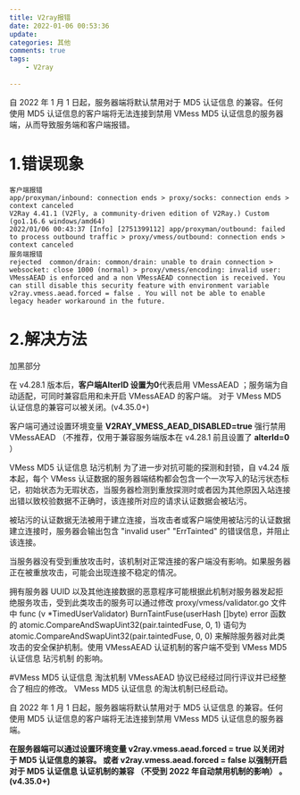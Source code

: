 ```yaml
---
title: V2ray报错
date: 2022-01-06 00:53:36
update:
categories: 其他
comments: true
tags:
    - V2ray
  
---
```

自 2022 年 1 月 1 日起，服务器端将默认禁用对于 MD5 认证信息 的兼容。任何使用 MD5 认证信息的客户端将无法连接到禁用 VMess MD5 认证信息的服务器端，从而导致服务端和客户端报错。

<!-- more -->
# 1.错误现象
```
客户端报错
app/proxyman/inbound: connection ends > proxy/socks: connection ends > context canceled
V2Ray 4.41.1 (V2Fly, a community-driven edition of V2Ray.) Custom (go1.16.6 windows/amd64)
2022/01/06 00:43:37 [Info] [2751399112] app/proxyman/outbound: failed to process outbound traffic > proxy/vmess/outbound: connection ends > context canceled
服务端报错
rejected  common/drain: common/drain: unable to drain connection > websocket: close 1000 (normal) > proxy/vmess/encoding: invalid user: VMessAEAD is enforced and a non VMessAEAD connection is received. You can still disable this security feature with environment variable v2ray.vmess.aead.forced = false . You will not be able to enable legacy header workaround in the future.
```
# 2.解决方法
加黑部分

在 v4.28.1 版本后，**客户端AlterID 设置为0**代表启用 VMessAEAD ；服务端为自动适配，可同时兼容启用和未开启 VMessAEAD 的客户端。
对于 VMess MD5 认证信息的兼容可以被关闭。(v4.35.0+)

客户端可通过设置环境变量 **V2RAY_VMESS_AEAD_DISABLED=true** 强行禁用 VMessAEAD （不推荐，仅用于兼容服务端版本在 v4.28.1 前且设置了 **alterId=0** ）

VMess MD5 认证信息 玷污机制
为了进一步对抗可能的探测和封锁，自 v4.24 版本起，每个 VMess 认证数据的服务器端结构都会包含一个一次写入的玷污状态标记，初始状态为无瑕状态，当服务器检测到重放探测时或者因为其他原因入站连接出错以致校验数据不正确时，该连接所对应的请求认证数据会被玷污。

被玷污的认证数据无法被用于建立连接，当攻击者或客户端使用被玷污的认证数据建立连接时，服务器会输出包含 "invalid user" "ErrTainted" 的错误信息，并阻止该连接。

当服务器没有受到重放攻击时，该机制对正常连接的客户端没有影响。如果服务器正在被重放攻击，可能会出现连接不稳定的情况。

拥有服务器 UUID 以及其他连接数据的恶意程序可能根据此机制对服务器发起拒绝服务攻击，受到此类攻击的服务可以通过修改 proxy/vmess/validator.go 文件中 func (v *TimedUserValidator) BurnTaintFuse(userHash []byte) error 函数的 atomic.CompareAndSwapUint32(pair.taintedFuse, 0, 1) 语句为 atomic.CompareAndSwapUint32(pair.taintedFuse, 0, 0) 来解除服务器对此类攻击的安全保护机制。使用 VMessAEAD 认证机制的客户端不受到 VMess MD5 认证信息 玷污机制 的影响。

#VMess MD5 认证信息 淘汰机制
VMessAEAD 协议已经经过同行评议并已经整合了相应的修改。 VMess MD5 认证信息 的淘汰机制已经启动。

自 2022 年 1 月 1 日起，服务器端将默认禁用对于 MD5 认证信息 的兼容。任何使用 MD5 认证信息的客户端将无法连接到禁用 VMess MD5 认证信息的服务器端。

**在服务器端可以通过设置环境变量 v2ray.vmess.aead.forced = true 以关闭对于 MD5 认证信息的兼容。 或者 v2ray.vmess.aead.forced = false 以强制开启对于 MD5 认证信息 认证机制的兼容 （不受到 2022 年自动禁用机制的影响） 。 (v4.35.0+)**

